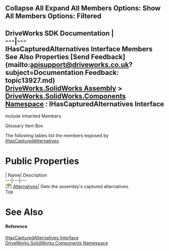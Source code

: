 Collapse All Expand All Members Options: Show All  Members Options: Filtered   
---  
DriveWorks SDK Documentation  |   
---|---  
IHasCapturedAlternatives Interface Members   
See Also Properties [Send Feedback](mailto:apisupport@driveworks.co.uk?subject=Documentation Feedback: topic13927.md)  
[DriveWorks.SolidWorks Assembly](topic13342.md) > [DriveWorks.SolidWorks.Components Namespace](topic13925.md) : IHasCapturedAlternatives Interface  
---  
  
Include Inherited Members    


Glossary Item Box

The following tables list the members exposed by [IHasCapturedAlternatives](topic13927.md).

# Public Properties

| Name| Description  
---|---|---  
![ Property](dotnetimages/Property.gif)| [Alternatives](topic13932.md)| Gets the assembly's captured alternatives.   
Top

# See Also

#### Reference

[IHasCapturedAlternatives Interface](topic13927.md)   
[DriveWorks.SolidWorks.Components Namespace](topic13925.md)


